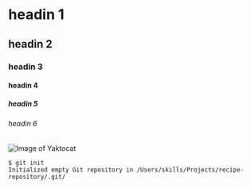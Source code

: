 # headin 1
## headin 2
### headin 3
#### headin 4
##### headin 5
###### headin 6

![Image of Yaktocat](https://octodex.github.com/images/yaktocat.png)

```
$ git init
Initialized empty Git repository in /Users/skills/Projects/recipe-repository/.git/
```

